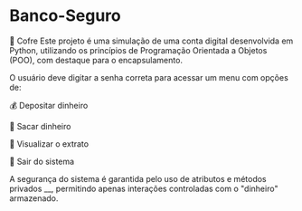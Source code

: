 # Banco-Seguro

🔐 Cofre
Este projeto é uma simulação de uma conta digital desenvolvida em Python, utilizando os princípios de Programação Orientada a Objetos (POO), com destaque para o encapsulamento.

O usuário deve digitar a senha correta para acessar um menu com opções de:

💰 Depositar dinheiro

💸 Sacar dinheiro

📄 Visualizar o extrato

🚪 Sair do sistema

A segurança do sistema é garantida pelo uso de atributos e métodos privados __, permitindo apenas interações controladas com o "dinheiro" armazenado.
